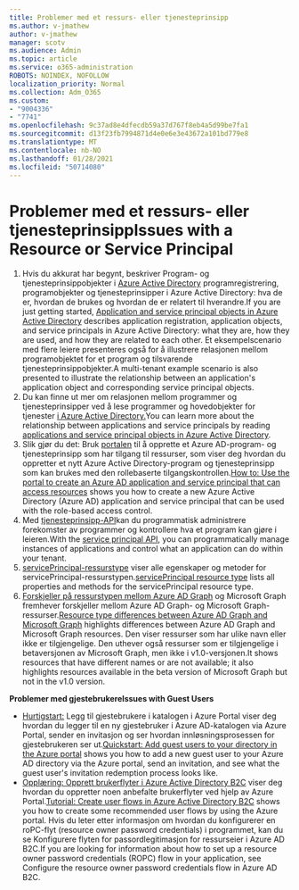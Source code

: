 ```yaml
---
title: Problemer med et ressurs- eller tjenesteprinsipp
ms.author: v-jmathew
author: v-jmathew
manager: scotv
ms.audience: Admin
ms.topic: article
ms.service: o365-administration
ROBOTS: NOINDEX, NOFOLLOW
localization_priority: Normal
ms.collection: Adm_O365
ms.custom:
- "9004336"
- "7741"
ms.openlocfilehash: 9c37ad8e4dfecdb59a37d767f8eb4a5d99be7fa1
ms.sourcegitcommit: d13f23fb7994871d4e0e6e3e43672a101bd779e8
ms.translationtype: MT
ms.contentlocale: nb-NO
ms.lasthandoff: 01/28/2021
ms.locfileid: "50714080"
---
```

# <a name="issues-with-a-resource-or-service-principal"></a><span data-ttu-id="a0af6-102">Problemer med et ressurs- eller tjenesteprinsipp</span><span class="sxs-lookup"><span data-stu-id="a0af6-102">Issues with a Resource or Service Principal</span></span>

1. <span data-ttu-id="a0af6-103">Hvis du akkurat har begynt, beskriver Program- og tjenesteprinsippobjekter i [Azure Active Directory](https://docs.microsoft.com/azure/active-directory/develop/app-objects-and-service-principals) programregistrering, programobjekter og tjenesteprinsipper i Azure Active Directory: hva de er, hvordan de brukes og hvordan de er relatert til hverandre.</span><span class="sxs-lookup"><span data-stu-id="a0af6-103">If you are just getting started, [Application and service principal objects in Azure Active Directory](https://docs.microsoft.com/azure/active-directory/develop/app-objects-and-service-principals) describes application registration, application objects, and service principals in Azure Active Directory: what they are, how they are used, and how they are related to each other.</span></span> <span data-ttu-id="a0af6-104">Et eksempelscenario med flere leiere presenteres også for å illustrere relasjonen mellom programobjektet for et program og tilsvarende tjenesteprinsippobjekter.</span><span class="sxs-lookup"><span data-stu-id="a0af6-104">A multi-tenant example scenario is also presented to illustrate the relationship between an application's application object and corresponding service principal objects.</span></span>
2. <span data-ttu-id="a0af6-105">Du kan finne ut mer om relasjonen mellom programmer og tjenesteprinsipper ved å lese programmer og hovedobjekter for tjenester [i Azure Active Directory.](https://docs.microsoft.com/azure/active-directory/develop/app-objects-and-service-principals)</span><span class="sxs-lookup"><span data-stu-id="a0af6-105">You can learn more about the relationship between applications and service principals by reading [applications and service principal objects in Azure Active Directory](https://docs.microsoft.com/azure/active-directory/develop/app-objects-and-service-principals).</span></span>
3. <span data-ttu-id="a0af6-106">Slik gjør du det: Bruk [portalen](https://docs.microsoft.com/azure/active-directory/develop/howto-create-service-principal-portal) til å opprette et Azure AD-program- og tjenesteprinsipp som har tilgang til ressurser, som viser deg hvordan du oppretter et nytt Azure Active Directory-program og tjenesteprinsipp som kan brukes med den rollebaserte tilgangskontrollen.</span><span class="sxs-lookup"><span data-stu-id="a0af6-106">[How to: Use the portal to create an Azure AD application and service principal that can access resources](https://docs.microsoft.com/azure/active-directory/develop/howto-create-service-principal-portal) shows you how to create a new Azure Active Directory (Azure AD) application and service principal that can be used with the role-based access control.</span></span>
4. <span data-ttu-id="a0af6-107">Med [tjenesteprinsipp-API](https://docs.microsoft.com/graph/api/resources/serviceprincipal)kan du programmatisk administrere forekomster av programmer og kontrollere hva et program kan gjøre i leieren.</span><span class="sxs-lookup"><span data-stu-id="a0af6-107">With the [service principal API](https://docs.microsoft.com/graph/api/resources/serviceprincipal), you can programmatically manage instances of applications and control what an application can do within your tenant.</span></span>
5. <span data-ttu-id="a0af6-108">[servicePrincipal-ressurstype](https://docs.microsoft.com/graph/api/resources/serviceprincipal) viser alle egenskaper og metoder for servicePrincipal-ressurstypen.</span><span class="sxs-lookup"><span data-stu-id="a0af6-108">[servicePrincipal resource type](https://docs.microsoft.com/graph/api/resources/serviceprincipal) lists all properties and methods for the servicePrincipal resource type.</span></span>
6. <span data-ttu-id="a0af6-109">[Forskjeller på ressurstypen mellom Azure AD Graph](https://docs.microsoft.com/graph/migrate-azure-ad-graph-resource-differences) og Microsoft Graph fremhever forskjeller mellom Azure AD Graph- og Microsoft Graph-ressurser.</span><span class="sxs-lookup"><span data-stu-id="a0af6-109">[Resource type differences between Azure AD Graph and Microsoft Graph](https://docs.microsoft.com/graph/migrate-azure-ad-graph-resource-differences) highlights differences between Azure AD Graph and Microsoft Graph resources.</span></span> <span data-ttu-id="a0af6-110">Den viser ressurser som har ulike navn eller ikke er tilgjengelige. Den uthever også ressurser som er tilgjengelige i betaversjonen av Microsoft Graph, men ikke i v1.0-versjonen.</span><span class="sxs-lookup"><span data-stu-id="a0af6-110">It shows resources that have different names or are not available; it also highlights resources available in the beta version of Microsoft Graph but not in the v1.0 version.</span></span>

<span data-ttu-id="a0af6-111">**Problemer med gjestebrukere**</span><span class="sxs-lookup"><span data-stu-id="a0af6-111">**Issues with Guest Users**</span></span>

- <span data-ttu-id="a0af6-112">[Hurtigstart:](https://docs.microsoft.com/azure/active-directory/external-identities/b2b-quickstart-add-guest-users-portal#prerequisites) Legg til gjestebrukere i katalogen i Azure Portal viser deg hvordan du legger til en ny gjestebruker i Azure AD-katalogen via Azure Portal, sender en invitasjon og ser hvordan innløsningsprosessen for gjestebrukeren ser ut.</span><span class="sxs-lookup"><span data-stu-id="a0af6-112">[Quickstart: Add guest users to your directory in the Azure portal](https://docs.microsoft.com/azure/active-directory/external-identities/b2b-quickstart-add-guest-users-portal#prerequisites) shows you how to add a new guest user to your Azure AD directory via the Azure portal, send an invitation, and see what the guest user's invitation redemption process looks like.</span></span>
- <span data-ttu-id="a0af6-113">[Opplæring: Opprett brukerflyter i Azure Active Directory B2C](https://docs.microsoft.com/azure/active-directory-b2c/tutorial-create-user-flows) viser deg hvordan du oppretter noen anbefalte brukerflyter ved hjelp av Azure Portal.</span><span class="sxs-lookup"><span data-stu-id="a0af6-113">[Tutorial: Create user flows in Azure Active Directory B2C](https://docs.microsoft.com/azure/active-directory-b2c/tutorial-create-user-flows) shows you how to create some recommended user flows by using the Azure portal.</span></span> <span data-ttu-id="a0af6-114">Hvis du leter etter informasjon om hvordan du konfigurerer en roPC-flyt (resource owner password credentials) i programmet, kan du se Konfigurere flyten for passordlegitimasjon for ressurseier i Azure AD B2C.</span><span class="sxs-lookup"><span data-stu-id="a0af6-114">If you are looking for information about how to set up a resource owner password credentials (ROPC) flow in your application, see Configure the resource owner password credentials flow in Azure AD B2C.</span></span>
